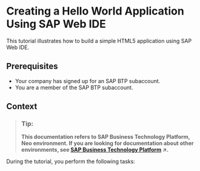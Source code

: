 <!-- loiocb94e2bfa7554e2c8ce6b18e0d2c2829 -->

# Creating a Hello World Application Using SAP Web IDE

This tutorial illustrates how to build a simple HTML5 application using SAP Web IDE.



## Prerequisites

-   Your company has signed up for an SAP BTP subaccount.
-   You are a member of the SAP BTP subaccount.



## Context

> ### Tip:  
> **This documentation refers to SAP Business Technology Platform, Neo environment. If you are looking for documentation about other environments, see [SAP Business Technology Platform](https://help.sap.com/viewer/65de2977205c403bbc107264b8eccf4b/Cloud/en-US/6a2c1ab5a31b4ed9a2ce17a5329e1dd8.html "SAP Business Technology Platform (SAP BTP) is an integrated offering comprised of four technology portfolios: database and data management, application development and integration, analytics, and intelligent technologies. The platform offers users the ability to turn data into business value, compose end-to-end business processes, and build and extend SAP applications quickly.") :arrow_upper_right:.**

During the tutorial, you perform the following tasks:

